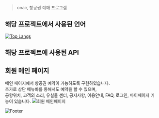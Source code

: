 > onair, 항공권 예매 프로그램   

## 해당 프로젝트에서 사용된 언어  
[![Top Langs](https://github-readme-stats.vercel.app/api/top-langs/?username=Runu09)](https://github.com/Runu09/github-readme-stats)   

## 해당 프로젝트에 사용된 API  


## 회원 메인 페이지  
메인 페이지에서 항공권 예약이 가능하도록 구현하였습니다.   
추가로 상단 메뉴바를 통해서도 예약을 할 수 있으며,   
공항위치, 고객의 소리, 유실물 센터, 공지사항, 이용안내, FAQ, 로그인, 마이페이지 기능이 있습니다.
![회원 메인페이지](https://user-images.githubusercontent.com/88878686/179890980-0411b122-147e-4798-8b69-031267a47db6.jpg)   

![Footer](https://capsule-render.vercel.app/api?type=waving&color=auto&height=200&width=1100&section=footer)   
